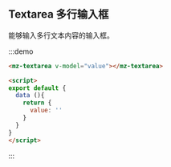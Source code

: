 ## Textarea 多行输入框

能够输入多行文本内容的输入框。

:::demo
```html
<mz-textarea v-model="value"></mz-textarea>

<script>
export default {
  data (){
    return {
      value: ''
    }
  }
}
</script>
```
:::